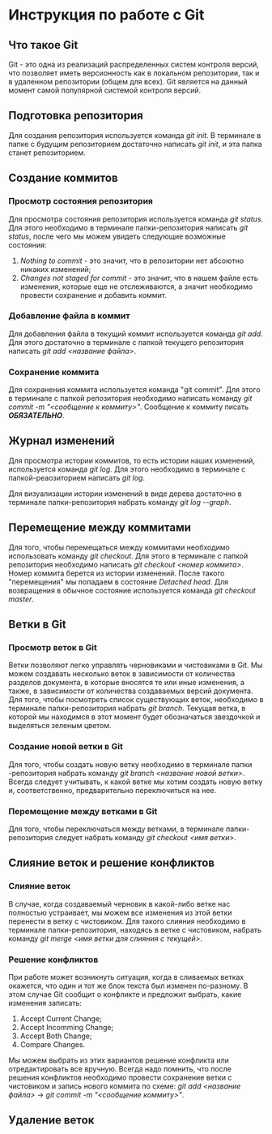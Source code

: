 # Инструкция по работе с Git

## Что такое Git

Git - это одна из реализаций распределенных систем контроля версий, что позволяет иметь версионность как в локальном репозитории, так и в удаленном репозитории (общем для всех). Git является на данный момент самой популярной системой контроля версий.

## Подготовка репозитория

Для создания репозитория используется команда *git init*. В терминале в папке с будущим репозиторием достаточно написать *git init*, и эта папка станет репозиторием.

## Создание коммитов

### Просмотр состояния репозитория

Для просмотра состояния репозитория используется команда *git status*. Для этого необходимо в терминале папки-репозитория написать *git status*, после чего мы можем увидеть следующие возможные состояния:
1. *Nothing to commit* - это значит, что в репозитории нет абсоютно никаких изменений;
2. *Changes not staged for commit* - это значит, что в нашем файле есть изменения, которые еще не отслеживаются, а значит необходимо провести сохранение и добавить коммит.

### Добавление файла в коммит

Для добавления файла в текущий коммит используется команда *git add*. Для этого достаточно в терминале с папкой текущего репозитория написать *git add <название файла>*. 

### Сохранение коммита

Для сохранения коммита используется команда "git commit". Для этого в терминале с папкой репозитория необходимо написать команду *git commit -m "<сообщение к коммиту>"*. Сообщение к коммиту писать ***ОБЯЗАТЕЛЬНО***. 

## Журнал изменений

Для просмотра истории коммитов, то есть истории наших изменений, используется команда *git log*. Для этого необходимо в терминале с папкой-реаозиторием написать *git log*.

Для визуализации истории изменений в виде дерева достаточно в терминале папки-репозитория набрать команду *git log --graph*.

## Перемещение между коммитами

Для того, чтобы перемещаться между коммитами необходимо использовать команду *git checkout*. Для этого в терминале с папкой репозитория необходимо написать *git checkout <номер коммита>*. Номер коммита берется из истории изменений. После такого "перемещения" мы попадаем в состояние *Detached head*. Для возвращения в обычное состояние используется команда *git checkout master*. 


## Ветки в Git

### Просмотр веток в Git

Ветки позволяют легко управлять черновиками и чистовиками в Git. Мы можем создавать несколько веток в зависимости от количества разделов документа, в которые вносятся те или иные изменения, а также, в зависимости от количества создаваемых версий документа. Для того, чтобы посмотреть список существующих  веток, необходимо в терминале папки-репозитория набрать *git branch*. Текущая ветка,
в которой мы находимся в этот момент будет обозначаться звездочкой и выделяться зеленым цветом.

### Создание новой ветки в Git

Для того, чтобы создать новую ветку необходимо в терминале папки -репозитория набрать команду *git branch <название новой ветки>*. Всегда следует учитывать, к какой ветке мы хотим создать новую ветку и, соответственно, предварительно переключиться на нее.

### Перемещение между ветками в Git


 Для того, чтобы переключаться между ветками, в терминале папки-репозитория следует набрать команду *git checkout <имя ветки>*.



## Слияние веток и решение конфликтов

### Слияние веток

В случае, когда создаваемый черновик в какой-либо ветке нас полностью устраивает, мы можем все изменения из этой ветки перенести в ветку с чистовиком. Для такого слияния необходимо в терминале папки-репозитория, находясь в ветке с чистовиком, набрать команду *git merge <имя ветки для слияния с текущей>*. 

### Решение конфликтов

При работе может возникнуть ситуация, когда в сливаемых ветках окажется, что один и тот же блок текста был изменен по-разному. В этом случае Git сообщит о конфликте и предложит выбрать, какие изменения записать:
1. Accept Current Change;
2. Accept Incomming Change;
3. Accept Both Change;
4. Compare Changes.

Мы можем выбрать из этих вариантов решение конфликта или отредактировать все вручную. Всегда надо помнить, что после решения
конфликтов необходимо провести сохранение ветки с чистовиком и запись нового коммита по схеме:
 *git add <название файла>* -> *git commit -m "<сообщение коммиту>"*.  


## Удаление веток